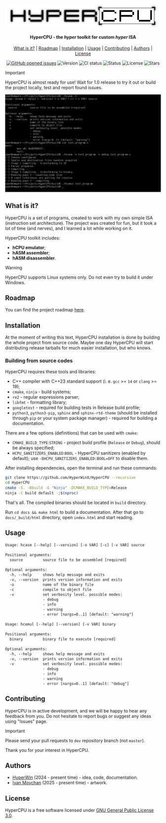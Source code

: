 <div align="center">
     <picture>
          <source media="(prefers-color-scheme: dark)" srcset="images/logo_dark.png">
          <source media="(prefers-color-scheme: light)" srcset="images/logo.png">
          <img alt="HyperCPU" src="images/logo.png">
     </picture>
</div>

<h4 align="center">HyperCPU - the <i>hyper</i> toolkit for custom <i>hyper</i> ISA</h4>

<p align="center">
	<a href="#what-is-it">What is it?</a>
	|
	<a href="#roadmap">Roadmap</a>
	|
	<a href="#installation">Installation</a>
	|
	<a href="#usage">Usage</a>
	|
	<a href="#contributing">Contributing</a>
	|
	<a href="#authors">Authors</a>
	|
	<a href="#license">License</a>
</p>

<p align="center">
     <a href="https://github.com/HyperWinX/HyperCPU/issues">
     <img src="https://img.shields.io/github/issues/HyperWinX/HyperCPU"
          alt="GitHub opened issues"></a>
     <img src="https://img.shields.io/badge/version-0.3.3-red"
          alt="Version">
     <img src="https://img.shields.io/github/actions/workflow/status/HyperWinX/HyperCPU/testing.yml?branch=dev"
          alt="CI status">
     <img src="https://img.shields.io/badge/status-in_development-red"
          alt="Status">
     <img src="https://img.shields.io/github/license/HyperWinX/HyperCPU"
          alt="License">
     <img src="https://img.shields.io/github/stars/HyperWinX/HyperCPU?color=lime"
          alt="Stars">
</p>

>[!IMPORTANT]
> HyperCPU is almost ready for use! Wait for 1.0 release to try it out or build the project locally, test and report found issues.

<img alt="HyperCPU screenshot" src="images/screenshot.png">

## What is it?

HyperCPU is a set of programs, created to work with my own simple ISA (instruction set architecture). The project was created for fun, but it took a lot of time (and nerves), and I learned a lot while working on it.

HyperCPU toolkit includes:
* **hCPU emulator**;
* **hASM assembler**;
* **hASM disassembler**.

>[!WARNING]
> HyperCPU supports Linux systems only. Do not even try to build it under Windows.

## Roadmap

You can find the project roadmap [here](ROADMAP.md).

## Installation

At the moment of writing this text, HyperCPU installation is done by building the whole project from source code. Maybe one day HyperCPU will start distributing release tarballs for much easier installation, but who knows.

### Building from source codes

HyperCPU requires these tools and libraries:

* C++ compiler with C++23 standard support (i. e. `gcc` >= `14` or `clang` >= 19);
* `cmake`, `ninja` - build systems;
* `re2` - regular expressions parser;
* `libfmt` - formatting library;
* `googletest` - required for building tests in Release build profile;
* `python3`, `python3-pip`, `sphinx` and `sphinx-rtd-theme` (should be installed through `pip` or your system package manager) - required for building a documentation.

There are a few options (definitions) that can be used with `cmake`:
* `CMAKE_BUILD_TYPE`:`STRING` - project build profile (`Release` or `Debug`), should be always specified;
* `HCPU_SANITIZERS_ENABLED`:`BOOL` - HyperCPU sanitizers (enabled by default); use `-DHCPU_SANITIZERS_ENABLED:BOOL=OFF` to disable them.

After installing dependencies, open the terminal and run these commands:

```bash
git clone https://github.com/HyperWinX/HyperCPU --recursive
cd HyperCPU
cmake -S. -Bbuild -G "Ninja" -DCMAKE_BUILD_TYPE=Release
ninja -C build default -j$(nproc)
```

That's all. The compiled binaries should be located in `build` directory.

Run `cd docs && make html` to build a documentation. After that go to `docs/_build/html` directory, open `index.html` and start reading.

## Usage

```
Usage: hcasm [--help] [--version] [-o VAR] [-c] [-v VAR] source

Positional arguments:
  source         source file to be assembled [required]

Optional arguments:
  -h, --help     shows help message and exits 
  -v, --version  prints version information and exits 
  -o             name of the binary file 
  -c             compile to object file 
  -v             set verbosity level. possible modes:
                 - debug
                 - info
                 - warning
                 - error [nargs=0..1] [default: "warning"]

Usage: hcemul [--help] [--version] [-v VAR] binary

Positional arguments:
  binary         binary file to execute [required]

Optional arguments:
  -h, --help     shows help message and exits 
  -v, --version  prints version information and exits 
  -v             set verbosity level. possible modes:
                 - debug
                 - info
                 - warning
                 - error [nargs=0..1] [default: "debug"]
```

## Contributing

HyperCPU is in active development, and we will be happy to hear any feedback from you. Do not hesitate to report bugs or suggest any ideas using "Issues" page.

>[!IMPORTANT]
>Please send your pull requests to `dev` repository branch (not `master`).

Thank you for your interest in HyperCPU.

## Authors

* [HyperWin](https://github.com/HyperWinX) (2024 - present time) - idea, code, documentation.
* [Ivan Movchan](https://github.com/ivan-movchan) (2025 - present time) - artwork.

## License

HyperCPU is a free software licensed under [GNU General Public License 3.0](LICENSE).
